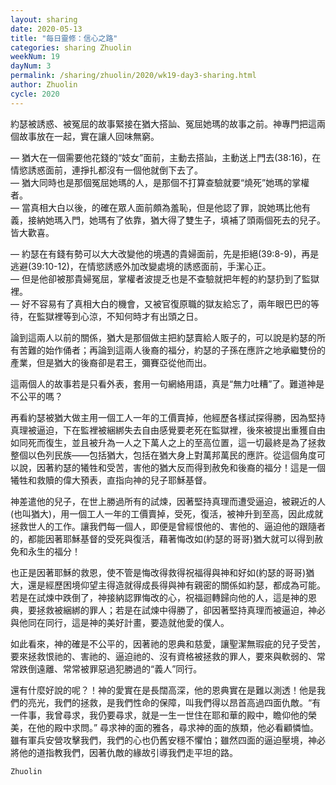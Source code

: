 ```yaml
---
layout: sharing
date: 2020-05-13
title: "每日靈修：信心之路"
categories: sharing Zhuolin
weekNum: 19
dayNum: 3
permalink: /sharing/zhuolin/2020/wk19-day3-sharing.html
author: Zhuolin
cycle: 2020
---
```


約瑟被誘惑、被冤屈的故事緊接在猶大搭訕、冤屈她瑪的故事之前。神專門把這兩個故事放在一起，實在讓人回味無窮。  

— 猶大在一個需要他花錢的“妓女”面前，主動去搭訕，主動送上門去(38:16)，在情慾誘惑面前，連掙扎都沒有一個他就倒下去了。  
— 猶大同時也是那個冤屈她瑪的人，是那個不打算查驗就要“燒死”她瑪的掌權者。  
— 當真相大白以後，的確在眾人面前頗為羞恥，但是他認了罪，說她瑪比他有義，接納她瑪入門，她瑪有了依靠，猶大得了雙生子，填補了頭兩個死去的兒子。皆大歡喜。  

— 約瑟在有錢有勢可以大大改變他的境遇的貴婦面前，先是拒絕(39:8-9)，再是逃避(39:10-12)，在情慾誘惑外加改變處境的誘惑面前，手潔心正。  
— 但是他卻被那貴婦冤屈，掌權者波提乏也是不查驗就把年輕的約瑟扔到了監獄裡。  
— 好不容易有了真相大白的機會，又被官復原職的獄友給忘了，兩年眼巴巴的等待，在監獄裡等到心涼，不知何時才有出頭之日。  

論到這兩人以前的關係，猶大是那個做主把約瑟賣給人販子的，可以說是約瑟的所有苦難的始作俑者；再論到這兩人後裔的福分，約瑟的子孫在應許之地承繼雙份的產業，但是猶大的後裔卻是君王，彌賽亞從他而出。  

這兩個人的故事若是只看外表，套用一句網絡用語，真是“無力吐糟”了。難道神是不公平的嗎？  

再看約瑟被猶大做主用一個工人一年的工價賣掉，他經歷各樣試探得勝，因為堅持真理被逼迫，下在監裡被綑綁失去自由感覺要老死在監獄裡，後來被提出重獲自由如同死而復生，並且被升為一人之下萬人之上的至高位置，這一切最終是為了拯救整個以色列民族——包括猶大，包括在猶大身上對萬邦萬民的應許。從這個角度可以說，因著約瑟的犧牲和受苦，害他的猶大反而得到赦免和後裔的福分！這是一個犧牲和救贖的偉大預表，直指向神的兒子耶穌基督。  

神差遣他的兒子，在世上勝過所有的試煉，因著堅持真理而遭受逼迫，被親近的人(也叫猶大)，用一個工人一年的工價賣掉，受死，復活，被神升到至高，因此成就拯救世人的工作。讓我們每一個人，即便是曾經恨他的、害他的、逼迫他的跟隨者的，都能因著耶穌基督的受死與復活，藉著悔改如(約瑟的哥哥)猶大就可以得到赦免和永生的福分！  

也正是因著耶穌的救恩，使不管是悔改得救得祝福得與神和好如(約瑟的哥哥)猶大，還是經歷困境仰望主得造就得成長得與神有親密的關係如約瑟，都成為可能。若是在試煉中跌倒了，神接納認罪悔改的心，祝福迴轉歸向他的人，這是神的恩典，要拯救被綑綁的罪人；若是在試煉中得勝了，卻因著堅持真理而被逼迫，神必與他同在同行，這是神的美好計畫，要造就他愛的僕人。  

如此看來，神的確是不公平的，因著祂的恩典和慈愛，讓聖潔無瑕疵的兒子受苦，要來拯救恨祂的、害祂的、逼迫祂的、沒有資格被拯救的罪人，要來與軟弱的、常常跌倒遠離、常常被罪惡過犯勝過的“義人”同行。  

還有什麼好說的呢？！神的愛實在是長闊高深，他的恩典實在是難以測透！他是我們的亮光，我們的拯救，是我們性命的保障，叫我們得以昂首高過四面仇敵。“有一件事，我曾尋求，我仍要尋求，就是一生一世住在耶和華的殿中，瞻仰他的榮美，在他的殿中求問。” 尋求神的面的雅各，尋求神的面的族類，他必看顧憐恤。雖有軍兵安營攻擊我們，我們的心也仍舊安穩不懼怕；雖然四面的逼迫壓境，神必將他的道指教我們，因著仇敵的緣故引導我們走平坦的路。  

`Zhuolin`

